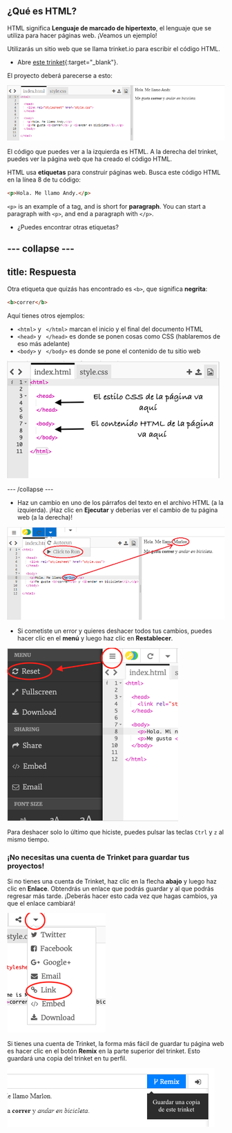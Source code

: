## ¿Qué es HTML?

HTML significa **Lenguaje de marcado de hipertexto**, el lenguaje que se utiliza para hacer páginas web. ¡Veamos un ejemplo!

Utilizarás un sitio web que se llama trinket.io para escribir el código HTML.

+ Abre [este trinket](http://jumpto.cc/web-intro){:target="_blank"}.

El proyecto deberá parecerse a esto:

![captura de pantalla](images/birthday-starter.png)

El código que puedes ver a la izquierda es HTML. A la derecha del trinket, puedes ver la página web que ha creado el código HTML.

HTML usa **etiquetas** para construir páginas web. Busca este código HTML en la línea 8 de tu código:

```html
<p>Hola. Me llamo Andy.</p>
```

`<p>` is an example of a tag, and is short for **paragraph**. You can start a paragraph with `<p>`, and end a paragraph with `</p>`.

+ ¿Puedes encontrar otras etiquetas?

## \--- collapse \---

## title: Respuesta

Otra etiqueta que quizás has encontrado es `<b>`, que significa **negrita**:

```html
<b>correr</b>
```

Aquí tienes otros ejemplos:

+ `<html>` y ` </html>` marcan el inicio y el final del documento HTML
+ `<head>` y ` </head>` es donde se ponen cosas como CSS (hablaremos de eso más adelante)
+ `<body>` y ` </body>` es donde se pone el contenido de tu sitio web

![captura de pantalla](images/birthday-head-body.png)

\--- /collapse \---

+ Haz un cambio en uno de los párrafos del texto en el archivo HTML (a la izquierda). ¡Haz clic en **Ejecutar** y deberías ver el cambio de tu página web (a la derecha)!

![captura de pantalla](images/birthday-edit-html.png)

+ Si cometiste un error y quieres deshacer todos tus cambios, puedes hacer clic en el **menú** y luego haz clic en **Restablecer**.

![captura de pantalla](images/birthday-reset.png)

Para deshacer solo lo último que hiciste, puedes pulsar las teclas `Ctrl` y `z` al mismo tiempo.

### ¡No necesitas una cuenta de Trinket para guardar tus proyectos!

Si no tienes una cuenta de Trinket, haz clic en la flecha **abajo** y luego haz clic en **Enlace**. Obtendrás un enlace que podrás guardar y al que podrás regresar más tarde. ¡Deberás hacer esto cada vez que hagas cambios, ya que el enlace cambiará!

![captura de pantalla](images/birthday-link.png)

Si tienes una cuenta de Trinket, la forma más fácil de guardar tu página web es hacer clic en el botón **Remix** en la parte superior del trinket. Esto guardará una copia del trinket en tu perfil.

![captura de pantalla](images/birthday-remix.png)